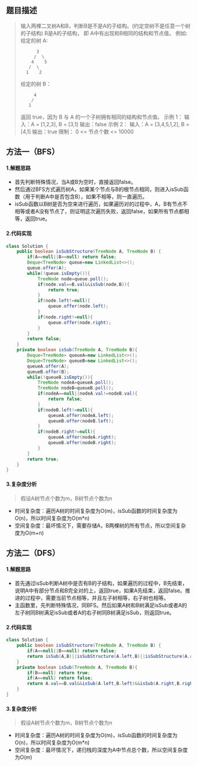 ## 题目描述
> 输入两棵二叉树A和B，判断B是不是A的子结构。(约定空树不是任意一个树的子结构)
> B是A的子结构， 即 A中有出现和B相同的结构和节点值。
> 例如: 给定的树 A: 
>
>           3   
>          /  \   
>         4    5
>        /  \    
>       1    2
>   给定的树 B：
>
>          4   
>         /  
>        1 
>  返回 true，因为 B 与 A 的一个子树拥有相同的结构和节点值。
> 示例 1：
> 输入：A = [1,2,3], B = [3,1] 
> 输出：false
> 示例 2：
> 输入：A = [3,4,5,1,2], B = [4,1] 
> 输出：true 
> 限制：
> 0 <= 节点个数 <= 10000
## 方法一（BFS）
#### 1.解题思路

 - 首先判断特殊情况，当A或B为空时，直接返回false。
 - 然后通过BFS方式遍历树A，如果某个节点与B的根节点相同，则进入isSub函数（用于判断A中是否包含B），如果不相等，则一直遍历。
 - isSub函数以B树是否为空来进行遍历，如果遍历对的过程中，A，B有节点不相等或者A没有节点了，则证明这次遍历失败，返回false，如果所有节点都相等，返回true。

#### 2.代码实现

```java
class Solution {
    public boolean isSubStructure(TreeNode A, TreeNode B) {
        if(A==null||B==null) return false;
        Deque<TreeNode> queue=new LinkedList<>();
        queue.offer(A);
        while(!queue.isEmpty()){
            TreeNode node=queue.poll();
            if(node.val==B.val&&isSub(node,B)){
                return true;
            }
            if(node.left!=null){
                queue.offer(node.left);
            }
            if(node.right!=null){
                queue.offer(node.right);
            }
        }
        return false;
    }
    private boolean isSub(TreeNode A, TreeNode B){
        Deque<TreeNode> queueA=new LinkedList<>();
        Deque<TreeNode> queueB=new LinkedList<>();
        queueA.offer(A);
        queueB.offer(B);
        while(!queueB.isEmpty()){
            TreeNode nodeA=queueA.poll();
            TreeNode nodeB=queueB.poll();
            if(nodeA==null||nodeA.val!=nodeB.val){
                return false;
            }
            if(nodeB.left!=null){
                queueA.offer(nodeA.left);
                queueB.offer(nodeB.left);
            }
            if(nodeB.right!=null){
                queueA.offer(nodeA.right);
                queueB.offer(nodeB.right);
            }
        }
        return true;
    }
}
```
#### 3.复杂度分析

> 假设A树节点个数为m，B树节点个数为n

 - 时间复杂度：遍历A树的时间复杂度为O(m)，isSub函数的时间复杂度为O(n)，所以时间复杂度为O(m\*n)
 - 空间复杂度：最坏情况下，需要存储A，B两棵树的所有节点，所以空间复杂度为O(m+n)
## 方法二（DFS）
#### 1.解题思路
 - 首先通过isSub判断A树中是否有B的子结构，如果遍历的过程中，B先结束，说明A中有部分节点和B完全对的上，返回true，如果A先结束，返回false。推进的过程中，需要当前节点相等，并且左子树相等，右子树也相等。
 - 主函数里，先判断特殊情况，同BFS。然后如果A树和B树满足isSub或者A的左子树同B树满足isSub或者A的右子树同B树满足isSub，则返回true。

#### 2.代码实现

```java
class Solution {
    public boolean isSubStructure(TreeNode A, TreeNode B) {
        if(A==null||B==null) return false;
        return isSub(A,B)||isSubStructure(A.left,B)||isSubStructure(A.right,B);
    }
    private boolean isSub(TreeNode A, TreeNode B){
        if(B==null) return true;
        if(A==null) return false;
        return A.val==B.val&&isSub(A.left,B.left)&&isSub(A.right,B.right);
    }
}

```
#### 3.复杂度分析

> 假设A树节点个数为m，B树节点个数为n

 - 时间复杂度：遍历A树的时间复杂度为O(m)，isSub函数的时间复杂度为O(n)，所以时间复杂度为O(m\*n)
 - 空间复杂度：最坏情况下，递归栈的深度为A中节点总个数，所以空间复杂度为O(m)
